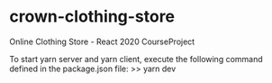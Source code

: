 # crown-clothing-store

Online Clothing Store - React 2020 CourseProject

To start yarn server and yarn client, execute the following command defined in the package.json file:
&gt;&gt; yarn dev
